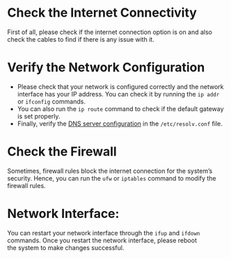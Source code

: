 # Check the Internet Connectivity

First of all, please check if the internet connection option is on and also check the cables to find if there is any issue with it.

# Verify the Network Configuration

- Please check that your network is configured correctly and the network interface has your IP address. You can check it by running the `ip addr` or `ifconfig` commands.
- You can also run the `ip route` command to check if the default gateway is set properly.
- Finally, verify the [DNS server configuration](https://www.geeksforgeeks.org/setting-up-local-dns-server-between-client-server-machines/) in the `/etc/resolv.conf` file.

# Check the Firewall

Sometimes, firewall rules block the internet connection for the system’s security. Hence, you can run the `ufw` or `iptables` command to modify the firewall rules.

# Network Interface:

You can restart your network interface through the `ifup` and `ifdown` commands. Once you restart the network interface, please reboot the system to make changes successful.